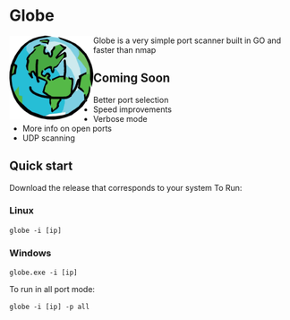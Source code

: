 # Globe
<a href="url"><img src="https://github.com/BlessedToastr/globe/blob/main/images/globe.jpg?raw=true" align="left" height="150" width="150" ></a>

Globe is a very simple port scanner built in GO and faster than nmap

## Coming Soon
- Better port selection
- Speed improvements
- Verbose mode
- More info on open ports
- UDP scanning

## Quick start
Download the release that corresponds to your system
To Run:
### Linux
```
globe -i [ip]
```

### Windows
```
globe.exe -i [ip]
```

To run in all port mode:
```
globe -i [ip] -p all
```
